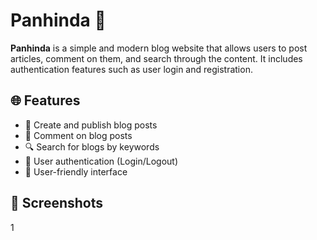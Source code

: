 # Panhinda 📝

**Panhinda** is a simple and modern blog website that allows users to post articles, comment on them, and search through the content. It includes authentication features such as user login and registration.

## 🌐 Features

- 📝 Create and publish blog posts
- 💬 Comment on blog posts
- 🔍 Search for blogs by keywords
- 🔐 User authentication (Login/Logout)
- 🧑 User-friendly interface

## 📸 Screenshots
1
